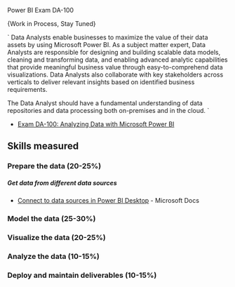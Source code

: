 Power BI Exam DA-100

{Work in Process, Stay Tuned}

`
Data Analysts enable businesses to maximize the value of their data assets by using Microsoft Power BI. As a subject matter expert, Data Analysts are responsible for designing and building scalable data models, cleaning and transforming data, and enabling advanced analytic capabilities that provide meaningful business value through easy-to-comprehend data visualizations. Data Analysts also collaborate with key stakeholders across verticals to deliver relevant insights based on identified business requirements.

The Data Analyst should have a fundamental understanding of data repositories and data processing both on-premises and in the cloud.
`

* [Exam DA-100: Analyzing Data with Microsoft Power BI](https://docs.microsoft.com/en-us/learn/certifications/exams/da-100)

## Skills measured
### Prepare the data (20-25%)
##### Get data from different data sources
* [Connect to data sources in Power BI Desktop](https://docs.microsoft.com/en-us/power-bi/connect-data/desktop-connect-to-data) - Microsoft Docs

### Model the data (25-30%)
### Visualize the data (20-25%)
### Analyze the data (10-15%)
### Deploy and maintain deliverables (10-15%)
